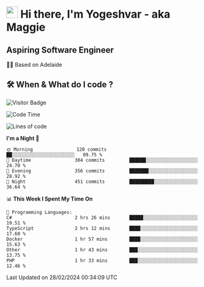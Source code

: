 <h1><img src="https://emojis.slackmojis.com/emojis/images/1531849430/4246/blob-sunglasses.gif?1531849430" width="30"/> Hi there, I'm Yogeshvar - aka Maggie</h1>

## Aspiring Software Engineer
🏂🏻  Based on Adelaide 

## 🛠 When & What do I code ?  

![Visitor Badge](https://visitor-badge.feriirawann.repl.co?username=yogeshvar&repo=yogeshvar&label=Visitors&style=plastic&color=%23457BFF&contentType=svg)

<!--START_SECTION:waka-->
![Code Time](http://img.shields.io/badge/Code%20Time-2%2C714%20hrs%2025%20mins-blue)

![Lines of code](https://img.shields.io/badge/From%20Hello%20World%20I%27ve%20Written-4.1%20million%20lines%20of%20code-blue)

**I'm a Night 🦉** 

```text
🌞 Morning                120 commits         ██░░░░░░░░░░░░░░░░░░░░░░░   09.75 % 
🌆 Daytime                304 commits         ██████░░░░░░░░░░░░░░░░░░░   24.70 % 
🌃 Evening                356 commits         ███████░░░░░░░░░░░░░░░░░░   28.92 % 
🌙 Night                  451 commits         █████████░░░░░░░░░░░░░░░░   36.64 % 
```


📊 **This Week I Spent My Time On** 

```text
💬 Programming Languages: 
C#                       2 hrs 26 mins       █████░░░░░░░░░░░░░░░░░░░░   19.51 % 
TypeScript               2 hrs 12 mins       ████░░░░░░░░░░░░░░░░░░░░░   17.60 % 
Docker                   1 hr 57 mins        ████░░░░░░░░░░░░░░░░░░░░░   15.63 % 
Other                    1 hr 43 mins        ███░░░░░░░░░░░░░░░░░░░░░░   13.75 % 
PHP                      1 hr 33 mins        ███░░░░░░░░░░░░░░░░░░░░░░   12.46 % 
```


 Last Updated on 28/02/2024 00:34:09 UTC
<!--END_SECTION:waka-->
